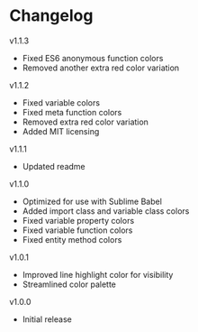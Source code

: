 # Changelog
v1.1.3
- Fixed ES6 anonymous function colors
- Removed another extra red color variation

v1.1.2
- Fixed variable colors
- Fixed meta function colors
- Removed extra red color variation
- Added MIT licensing

v1.1.1
- Updated readme

v1.1.0
- Optimized for use with Sublime Babel
- Added import class and variable class colors
- Fixed variable property colors
- Fixed variable function colors
- Fixed entity method colors

v1.0.1
- Improved line highlight color for visibility
- Streamlined color palette

v1.0.0
- Initial release